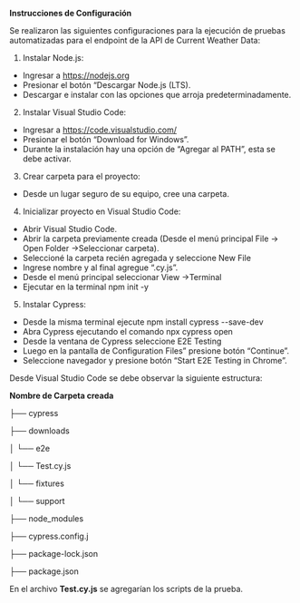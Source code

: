 **Instrucciones de Configuración**

Se realizaron las siguientes configuraciones para la ejecución de pruebas automatizadas para el endpoint de la API de Current Weather Data:

1. Instalar Node.js: 
- Ingresar a https://nodejs.org
- Presionar el botón “Descargar Node.js (LTS).
- Descargar e instalar con las opciones que arroja predeterminadamente.

2. Instalar Visual Studio Code:
- Ingresar a https://code.visualstudio.com/ 
- Presionar el botón “Download for Windows”.
- Durante la instalación hay una opción de “Agregar al PATH”, esta se debe activar.

3. Crear carpeta para el proyecto:
- Desde un lugar seguro de su equipo, cree una carpeta.

4. Inicializar proyecto en Visual Studio Code:
- Abrir Visual Studio Code.
- Abrir la carpeta previamente creada (Desde el menú principal File -> Open Folder ->Seleccionar carpeta).
- Seleccioné la carpeta recién agregada y seleccione New File
- Ingrese nombre y al final agregue “.cy.js”.
- Desde el menú principal seleccionar View ->Terminal
- Ejecutar en la terminal npm init -y
5. Instalar Cypress:
- Desde la misma terminal ejecute npm install cypress --save-dev
- Abra Cypress ejecutando el comando npx cypress open
- Desde la ventana de Cypress seleccione E2E Testing
- Luego en la pantalla de Configuration Files” presione botón “Continue”.
- Seleccione navegador y presione botón “Start E2E Testing in Chrome”.

Desde Visual Studio Code se debe observar la siguiente estructura:

**Nombre de Carpeta creada**

├── cypress

   ├── downloads

   │   └── e2e

   │       └── Test.cy.js
   
   │   └── fixtures

   │   └── support

├── node_modules

├── cypress.config.j

├── package-lock.json

├── package.json                

       
En el archivo **Test.cy.js** se agregarían los scripts de la prueba.
